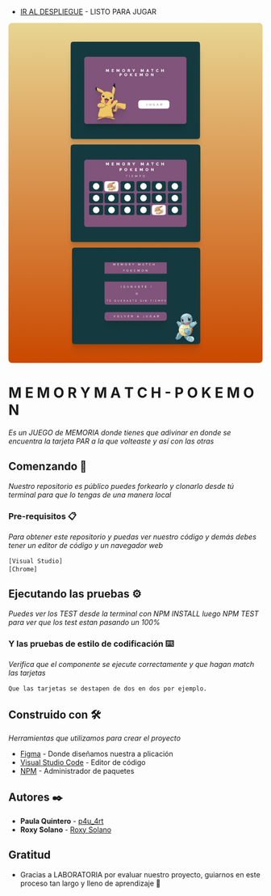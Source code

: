 * [IR AL DESPLIEGUE](https://paulaqr.github.io/BOG004-memory-match/) - LISTO PARA JUGAR

<img src="./README.png">

# M E M O R Y M A T C H - P O K E M O N

_Es un JUEGO de MEMORIA donde tienes  que adivinar en donde se encuentra la tarjeta PAR a la que volteaste y así con las otras_

## Comenzando 🚀

_Nuestro repositorio es público puedes forkearlo y clonarlo desde tú terminal para que lo tengas de una manera local_

### Pre-requisitos 📋

_Para obtener este repositorio y puedas ver nuestro código y demás debes tener un editor de código y un navegador web_

```
[Visual Studio]
[Chrome]

```

## Ejecutando las pruebas ⚙️

_Puedes ver los TEST desde la terminal con NPM INSTALL luego NPM TEST para ver que  los test estan pasando un 100%_

### Y las pruebas de estilo de codificación ⌨️

_Verifica que el componente se ejecute correctamente y que hagan match las tarjetas_

```
Que las tarjetas se destapen de dos en dos por ejemplo. 

```


## Construido con 🛠️

_Herramientas que utilizamos para crear el proyecto_

* [Figma](https://www.figma.com/downloads/) - Donde diseñamos nuestra a plicación 
* [Visual Studio Code](https://code.visualstudio.com/) - Editor de código
* [NPM](https://www.npmjs.com/) - Administrador de paquetes 

## Autores ✒️

* **Paula Quintero** - [p4u_4rt](https://www.instagram.com/p4u_4rt/)
* **Roxy Solano** - [Roxy Solano](https://github.com/MSSROXY)

##  Gratitud 

* Gracias a LABORATORIA por evaluar nuestro proyecto, guiarnos en este proceso tan largo y lleno de aprendizaje 📢

